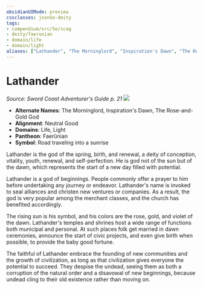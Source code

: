 ```yaml
---
obsidianUIMode: preview
cssclasses: json5e-deity
tags:
- compendium/src/5e/scag
- deity/faerunian
- domain/life
- domain/light
aliases: ["Lathander", "The Morninglord", "Inspiration's Dawn", "The Rose-and-Gold God"]
---
```

# Lathander
*Source: Sword Coast Adventurer's Guide p. 21* 
![](/compendium/deities/img/scag-symbol-of-lathander.webp#symbol)

- **Alternate Names**: The Morninglord, Inspiration's Dawn, The Rose-and-Gold God
- **Alignment**: Neutral Good
- **Domains**: Life, Light
- **Pantheon**: Faerûnian
- **Symbol**: Road traveling into a sunrise

Lathander is the god of the spring, birth, and renewal, a deity of conception, vitality, youth, renewal, and self-perfection. He is god not of the sun but of the dawn, which represents the start of a new day filled with potential.

Lathander is a god of beginnings. People commonly offer a prayer to him before undertaking any journey or endeavor. Lathander's name is invoked to seal alliances and christen new ventures or companies. As a result, the god is very popular among the merchant classes, and the church has benefited accordingly.

The rising sun is his symbol, and his colors are the rose, gold, and violet of the dawn. Lathander's temples and shrines host a wide range of functions both municipal and personal. At such places folk get married in dawn ceremonies, announce the start of civic projects, and even give birth when possible, to provide the baby good fortune.

The faithful of Lathander embrace the founding of new communities and the growth of civilization, as long as that civilization gives everyone the potential to succeed. They despise the undead, seeing them as both a corruption of the natural order and a disavowal of new beginnings, because undead cling to their old existence rather than moving on.
